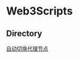 # Web3Scripts

## Directory
[自动切换代理节点](https://github.com/0xZoomEye/Web3Scripts/blob/main/src/vpn/clashAutoSwitch.js)